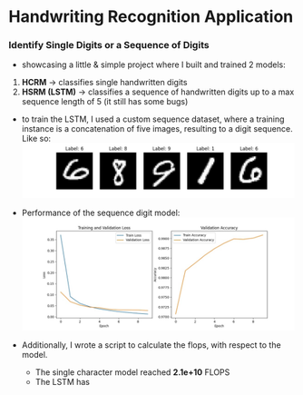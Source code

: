 # Handwriting Recognition Application

### Identify Single Digits or a Sequence of Digits

- showcasing a little & simple project where I built and trained 2 models:

1. **HCRM** -> classifies single handwritten digits
2. **HSRM (LSTM)** -> classifies a sequence of handwritten digits up to a max sequence length of 5 (it still has some bugs)

- to train the LSTM, I used a custom sequence dataset, where a training instance is a concatenation of five images, resulting to a digit sequence.
  Like so:
  ![First training sample](./test_data/sequence_data.jpg)

- Performance of the sequence digit model:
  ![Train/val](./test_data/newest_lstm.jpg)

- Additionally, I wrote a script to calculate the flops, with respect to the model.
  - The single character model reached **2.1e+10** FLOPS
  - The LSTM has 
